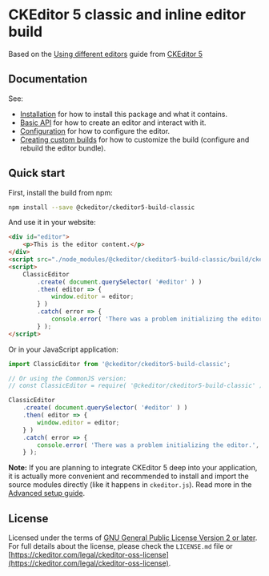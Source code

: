 CKEditor 5 classic and inline editor build
========================================

Based on the [Using different editors](https://ckeditor.com/docs/ckeditor5/latest/builds/guides/integration/advanced-setup.html#scenario-3-using-two-different-editors) guide from [CKEditor 5](https://ckeditor.com/docs/ckeditor5/latest/index.html)

## Documentation

See:

* [Installation](https://ckeditor.com/docs/ckeditor5/latest/builds/guides/integration/installation.html) for how to install this package and what it contains.
* [Basic API](https://ckeditor.com/docs/ckeditor5/latest/builds/guides/integration/basic-api.html) for how to create an editor and interact with it.
* [Configuration](https://ckeditor.com/docs/ckeditor5/latest/builds/guides/integration/configuration.html) for how to configure the editor.
* [Creating custom builds](https://ckeditor.com/docs/ckeditor5/latest/builds/guides/development/custom-builds.html) for how to customize the build (configure and rebuild the editor bundle).

## Quick start

First, install the build from npm:

```bash
npm install --save @ckeditor/ckeditor5-build-classic
```

And use it in your website:

```html
<div id="editor">
	<p>This is the editor content.</p>
</div>
<script src="./node_modules/@ckeditor/ckeditor5-build-classic/build/ckeditor.js"></script>
<script>
	ClassicEditor
		.create( document.querySelector( '#editor' ) )
		.then( editor => {
			window.editor = editor;
		} )
		.catch( error => {
			console.error( 'There was a problem initializing the editor.', error );
		} );
</script>
```

Or in your JavaScript application:

```js
import ClassicEditor from '@ckeditor/ckeditor5-build-classic';

// Or using the CommonJS version:
// const ClassicEditor = require( '@ckeditor/ckeditor5-build-classic' );

ClassicEditor
	.create( document.querySelector( '#editor' ) )
	.then( editor => {
		window.editor = editor;
	} )
	.catch( error => {
		console.error( 'There was a problem initializing the editor.', error );
	} );
```

**Note:** If you are planning to integrate CKEditor 5 deep into your application, it is actually more convenient and recommended to install and import the source modules directly (like it happens in `ckeditor.js`). Read more in the [Advanced setup guide](https://ckeditor.com/docs/ckeditor5/latest/builds/guides/integration/advanced-setup.html).

## License

Licensed under the terms of [GNU General Public License Version 2 or later](http://www.gnu.org/licenses/gpl.html). For full details about the license, please check the `LICENSE.md` file or [https://ckeditor.com/legal/ckeditor-oss-license](https://ckeditor.com/legal/ckeditor-oss-license).
